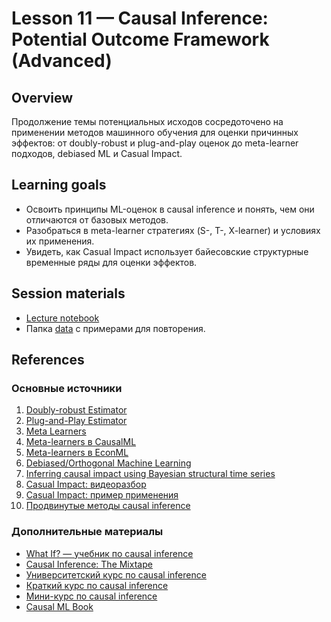 # Lesson 11 — Causal Inference: Potential Outcome Framework (Advanced)

## Overview
Продолжение темы потенциальных исходов сосредоточено на применении методов машинного обучения для оценки причинных эффектов: от doubly-robust и plug-and-play оценок до meta-learner подходов, debiased ML и Casual Impact.

## Learning goals
- Освоить принципы ML-оценок в causal inference и понять, чем они отличаются от базовых методов.
- Разобраться в meta-learner стратегиях (S-, T-, X-learner) и условиях их применения.
- Увидеть, как Casual Impact использует байесовские структурные временные ряды для оценки эффектов.

## Session materials
- [Lecture notebook](lecture.ipynb)
- Папка [data](data/) с примерами для повторения.

## References
### Основные источники
1. [Doubly-robust Estimator](https://matheusfacure.github.io/python-causality-handbook/12-Doubly-Robust-Estimation.html)
2. [Plug-and-Play Estimator](https://matheusfacure.github.io/python-causality-handbook/20-Plug-and-Play-Estimators.html)
3. [Meta Learners](https://matheusfacure.github.io/python-causality-handbook/21-Meta-Learners.html)
4. [Meta-learners в CausalML](https://causalml.readthedocs.io/en/latest/methodology.html#s-learner)
5. [Meta-learners в EconML](https://www.pywhy.org/EconML/spec/estimation/metalearners.html)
6. [Debiased/Orthogonal Machine Learning](https://matheusfacure.github.io/python-causality-handbook/22-Debiased-Orthogonal-Machine-Learning.html)
7. [Inferring causal impact using Bayesian structural time series](https://projecteuclid.org/journals/annals-of-applied-statistics/volume-9/issue-1/Inferring-causal-impact-using-Bayesian-structural-time-series-models/10.1214/14-AOAS788.full)
8. [Casual Impact: видеоразбор](https://www.youtube.com/watch?v=0_bl0A-cXcY)
9. [Casual Impact: пример применения](https://habr.com/ru/articles/832466/)
10. [Продвинутые методы causal inference](https://www.youtube.com/watch?v=Kx6W-Jq3OWE)

### Дополнительные материалы
- [What If? — учебник по causal inference](https://miguelhernan.org/whatifbook)
- [Causal Inference: The Mixtape](https://library.fa.ru/files/Imbens.pdf)
- [Университетский курс по causal inference](https://www.cs.uic.edu/~elena/courses/fall19/cs594cil.html)
- [Краткий курс по causal inference](https://www.youtube.com/watch?v=CfzO4IEMVUk&list=PLoazKTcS0Rzb6bb9L508cyJ1z-U9iWkA0)
- [Мини-курс по causal inference](https://www.youtube.com/watch?v=zvrcyqcN9Wo&t=4243s)
- [Causal ML Book](https://causalml-book.org/)

